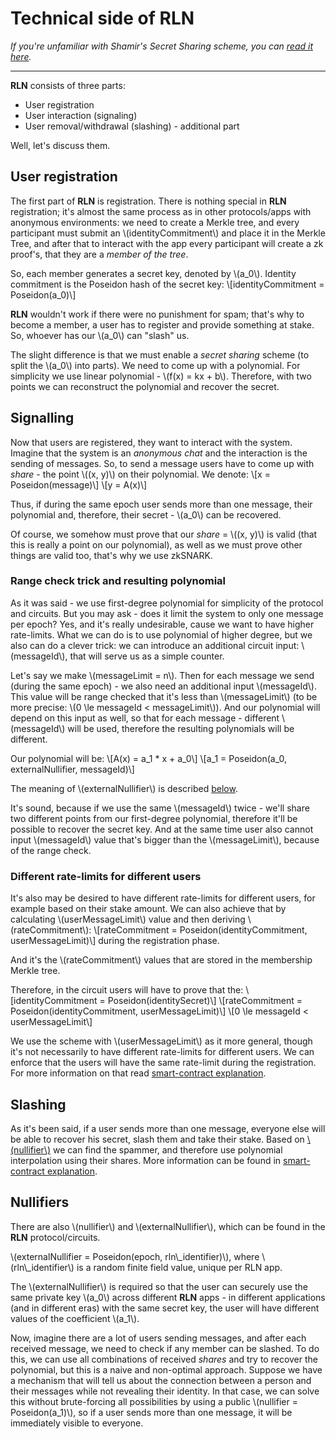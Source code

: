 # Technical side of RLN

*If you're unfamiliar with Shamir's Secret Sharing scheme, you can [read it here](./sss.md).*

___

**RLN** consists of three parts:
* User registration
* User interaction (signaling)
* User removal/withdrawal (slashing) - additional part

Well, let's discuss them.

## User registration

The first part of **RLN** is registration. There is nothing special in **RLN** registration; it's almost the same process as in other protocols/apps with anonymous environments: we need to create a Merkle tree, and every participant must submit an \\(identityCommitment\\) and place it in the Merkle Tree, and after that to interact with the app every participant will create a zk proof's, that they are a *member of the tree*.

So, each member generates a secret key, denoted by \\(a_0\\). Identity commitment is the Poseidon hash of the secret key: 
\\[identityCommitment = Poseidon(a_0)\\]

**RLN** wouldn't work if there were no punishment for spam; that's why to become a member, a user has to register and provide something at stake. So, whoever has our \\(a_0\\) can "slash" us. 

The slight difference is that we must enable a *secret sharing* scheme (to split the \\(a_0\\) into parts). We need to come up with a polynomial. For simplicity we use linear polynomial - \\(f(x) = kx + b\\). Therefore, with two points we can reconstruct the polynomial and recover the secret. 

## Signalling

Now that users are registered, they want to interact with the system. Imagine that the system is an *anonymous chat* and the interaction is the sending of messages. 
So, to send a message users have to come up with *share* - the point \\((x, y)\\) on their polynomial. 
We denote: 
\\[x = Poseidon(message)\\] 
\\[y = A(x)\\]

Thus, if during the same epoch user sends more than one message, their polynomial and, therefore, their secret - \\(a_0\\) can be recovered.

Of course, we somehow must prove that our *share* = \\((x, y)\\) is valid (that this is really a point on our polynomial), as well as we must prove other things are valid too, that's why we use zkSNARK.

### Range check trick and resulting polynomial

As it was said - we use first-degree polynomial for simplicity of the protocol and circuits. But you may ask - does it limit the system to only one message per epoch? Yes, and it's really undesirable, cause we want to have higher rate-limits. What we can do is to use polynomial of higher degree, but we also can do a clever trick: we can introduce an additional circuit input: \\(messageId\\), that will serve us as a simple counter. 

Let's say we make \\(messageLimit = n\\). Then for each message we send (during the same epoch) - we also need an additional input \\(messageId\\). This value will be range checked that it's less than \\(messageLimit\\) (to be more precise: \\(0 \le messageId < messageLimit\\)). And our polynomial will depend on this input as well, so that for each message - different \\(messageId\\) will be used, therefore the resulting polynomials will be different. 

Our polynomial will be: 
\\[A(x) = a_1 * x + a_0\\]
\\[a_1 = Poseidon(a_0, externalNullifier, messageId)\\]

The meaning of \\(externalNullifier\\) is described [below](#nullifiers).

It's sound, because if we use the same \\(messageId\\) twice - we'll share two different points from our first-degree polynomial, therefore it'll be possible to recover the secret key. And at the same time user also cannot input \\(messageId\\) value that's bigger than the \\(messageLimit\\), because of the range check.

### Different rate-limits for different users

It's also may be desired to have different rate-limits for different users, for example based on their stake amount. We can also achieve that by calculating \\(userMessageLimit\\) value and then deriving \\(rateCommitment\\):
\\[rateCommitment = Poseidon(identityCommitment, userMessageLimit)\\]
during the registration phase.

And it's the \\(rateCommitment\\) values that are stored in the membership Merkle tree.

Therefore, in the circuit users will have to prove that the: 
\\[identityCommitment = Poseidon(identitySecret)\\]
\\[rateCommitment = Poseidon(identityCommitment, userMessageLimit)\\]
\\[0 \le messageId < userMessageLimit\\]

We use the scheme with \\(userMessageLimit\\) as it more general, though it's not necessarily to have different rate-limits for different users. We can enforce that the users will have the same rate-limit during the registration. For more information on that read [smart-contract explanation](./smart_contract.md#registration).

## Slashing
As it's been said, if a user sends more than one message, everyone else will be able to recover his secret, slash them and take their stake. Based on [\\(nullifier\\)](#nullifiers) we can find the spammer, and therefore use polynomial interpolation using their shares. More information can be found in [smart-contract explanation](./smart_contract.md).

## Nullifiers
There are also \\(nullifier\\) and \\(externalNullifier\\), which can be found in the **RLN** protocol/circuits.

\\(externalNullifier = Poseidon(epoch, rln\\_identifier)\\), where \\(rln\\_identifier\\) is a random finite field value, unique per RLN app.

The \\(externalNullifier\\) is required so that the user can securely use the same private key \\(a_0\\) across different **RLN** apps - in different applications (and in different eras) with the same secret key, the user will have different values ​​of the coefficient \\(a_1\\).

Now, imagine there are a lot of users sending messages, and after each received message, we need to check if any member can be slashed. To do this, we can use all combinations of received *shares* and try to recover the polynomial, but this is a naive and non-optimal approach. Suppose we have a mechanism that will tell us about the connection between a person and their messages while not revealing their identity. In that case, we can solve this without brute-forcing all possibilities by using a public \\(nullifier = Poseidon(a_1)\\), so if a user sends more than one message, it will be immediately visible to everyone.
